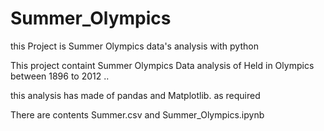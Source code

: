 # Summer_Olympics
this Project is Summer Olympics data's analysis with python  

This project containt Summer Olympics Data analysis  of Held in Olympics between 1896 to 2012  .. 

this analysis has made of pandas and Matplotlib. as required

There are contents Summer.csv and Summer_Olympics.ipynb  



